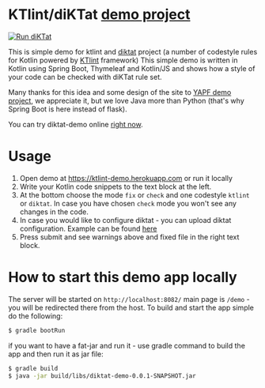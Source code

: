 # KTlint/diKTat [demo project](https://ktlint-demo.herokuapp.com)

[![Run diKTat](https://github.com/akuleshov7/diKTat-demo/workflows/Run%20diKTat/badge.svg?branch=master)](https://github.com/cqfn/diktat)

This is simple demo for ktlint and [diktat](https://github.com/cqfn/diktat) project (a number of codestyle rules for Kotlin powered by [KTlint](https://github.com/pinterest/ktlint) framework)
This simple demo is written in Kotlin using Spring Boot, Thymeleaf and Kotlin/JS and shows how a style of your code can be checked with diKTat rule set.

Many thanks for this idea and some design of the site to [YAPF demo project](https://github.com/jpadilla/yapf-online), we appreciate it, but we love Java more than Python (that's why Spring Boot is here instead of flask).

You can try diktat-demo online [right now](https://ktlint-demo.herokuapp.com).

# Usage
1) Open demo at https://ktlint-demo.herokuapp.com or run it locally
2) Write your Kotlin code snippets to the text block at the left.
3) At the bottom choose the mode `fix` or `check` and one  codestyle `ktlint` or `diktat`. In case you have chosen `check` mode you won't see any changes in the code.
4) In case you would like to configure diktat - you can upload diktat configuration. Example can be found [here](https://github.com/cqfn/diKTat/blob/master/diktat-rules/src/main/resources/diktat-analysis.yml)
5) Press submit and see warnings above and fixed file in the right text block.

# How to start this demo app locally
The server will be started on `http://localhost:8082/` main page is `/demo` - you will be redirected there from the host.
To build and start the app simple do the following:
```bash
$ gradle bootRun
```

if you want to have a fat-jar and run it - use gradle command to build the app and then run it as jar file:
```bash
$ gradle build
$ java -jar build/libs/diktat-demo-0.0.1-SNAPSHOT.jar
```